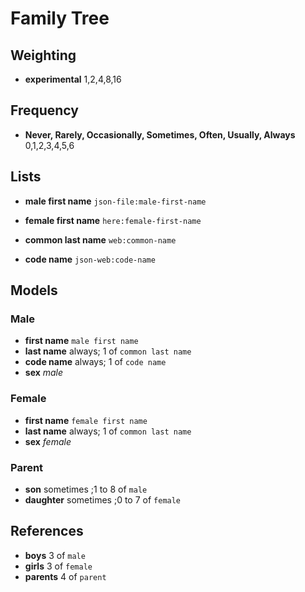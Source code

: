 # Family Tree

## Weighting

* **experimental** 1,2,4,8,16

## Frequency

* **Never, Rarely, Occasionally, Sometimes, Often, Usually, Always** 0,1,2,3,4,5,6

## Lists

* **male first name** `json-file:male-first-name`

* **female first name** `here:female-first-name`

* **common last name**  `web:common-name`

* **code name**  `json-web:code-name`

## Models

### Male

* **first name** `male first name`
* **last name** always; 1 of `common last name`
* **code name** always; 1 of `code name`
* **sex** *male*

### Female

* **first name** `female first name`
* **last name** always; 1 of `common last name`
* **sex** *female*


### Parent

* **son** sometimes ;1 to 8 of `male`
* **daughter** sometimes ;0 to 7 of `female`

## References

* **boys** 3 of `male`
* **girls** 3 of `female`
* **parents** 4 of `parent`
